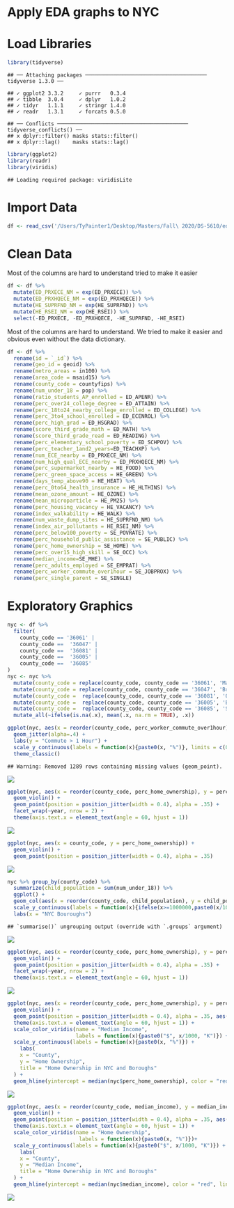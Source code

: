 Apply EDA graphs to NYC
================

# Load Libraries

``` r
library(tidyverse)
```

    ## ── Attaching packages ─────────────────────────────────────── tidyverse 1.3.0 ──

    ## ✓ ggplot2 3.3.2     ✓ purrr   0.3.4
    ## ✓ tibble  3.0.4     ✓ dplyr   1.0.2
    ## ✓ tidyr   1.1.1     ✓ stringr 1.4.0
    ## ✓ readr   1.3.1     ✓ forcats 0.5.0

    ## ── Conflicts ────────────────────────────────────────── tidyverse_conflicts() ──
    ## x dplyr::filter() masks stats::filter()
    ## x dplyr::lag()    masks stats::lag()

``` r
library(ggplot2)
library(readr)
library(viridis)
```

    ## Loading required package: viridisLite

# Import Data

``` r
df <- read_csv('/Users/TyPainter1/Desktop/Masters/Fall\ 2020/DS-5610/eda20-team5-project/Data\ Basics/data.csv') 
```

# Clean Data

Most of the columns are hard to understand tried to make it easier

``` r
df <- df %>% 
  mutate(ED_PRXECE_NM = exp(ED_PRXECE)) %>%
  mutate(ED_PRXHQECE_NM = exp(ED_PRXHQECE)) %>%
  mutate(HE_SUPRFND_NM = exp(HE_SUPRFND)) %>%
  mutate(HE_RSEI_NM = exp(HE_RSEI)) %>%
  select(-ED_PRXECE, -ED_PRXHQECE, -HE_SUPRFND, -HE_RSEI)
```

Most of the columns are hard to understand. We tried to make it easier
and obvious even without the data dictionary.

``` r
df <- df %>% 
  rename(id = `_id`) %>% 
  rename(geo_id = geoid) %>% 
  rename(metro_areas = in100) %>%
  rename(area_code = msaid15) %>% 
  rename(county_code = countyfips) %>%
  rename(num_under_18 = pop) %>% 
  rename(ratio_students_AP_enrolled = ED_APENR) %>%
  rename(perc_over24_college_degree = ED_ATTAIN) %>%
  rename(perc_18to24_nearby_college_enrolled = ED_COLLEGE) %>%
  rename(perc_3to4_school_enrolled = ED_ECENROL) %>%
  rename(perc_high_grad = ED_HSGRAD) %>%
  rename(score_third_grade_math = ED_MATH) %>%
  rename(score_third_grade_read = ED_READING) %>%
  rename(perc_elementary_school_poverty = ED_SCHPOV) %>% 
  rename(perc_teacher_1and2_years=ED_TEACHXP) %>% 
  rename(num_ECE_nearby = ED_PRXECE_NM) %>% 
  rename(num_high_qual_ECE_nearby = ED_PRXHQECE_NM) %>% 
  rename(perc_supermarket_nearby = HE_FOOD) %>% 
  rename(perc_green_space_access = HE_GREEN) %>%
  rename(days_temp_above90 = HE_HEAT) %>%
  rename(perc_0to64_health_insurance = HE_HLTHINS) %>%
  rename(mean_ozone_amount = HE_OZONE) %>%
  rename(mean_microparticle = HE_PM25) %>%
  rename(perc_housing_vacancy = HE_VACANCY) %>%
  rename(index_walkability = HE_WALK) %>% 
  rename(num_waste_dump_sites = HE_SUPRFND_NM) %>%
  rename(index_air_pollutants = HE_RSEI_NM) %>%
  rename(perc_below100_poverty = SE_POVRATE) %>%
  rename(perc_household_public_assistance = SE_PUBLIC) %>%
  rename(perc_home_ownership = SE_HOME) %>%
  rename(perc_over15_high_skill = SE_OCC) %>%
  rename(median_income=SE_MHE) %>%
  rename(perc_adults_employed = SE_EMPRAT) %>%
  rename(perc_worker_commute_over1hour = SE_JOBPROX) %>%
  rename(perc_single_parent = SE_SINGLE)
```

# Exploratory Graphics

``` r
nyc <- df %>% 
  filter(
    county_code == '36061' |
    county_code ==  '36047' |
    county_code ==  '36081' |
    county_code ==  '36005' |
    county_code ==  '36085' 
)
nyc <- nyc %>%
  mutate(county_code = replace(county_code, county_code == '36061', 'Manhattan')) %>% 
  mutate(county_code = replace(county_code, county_code == '36047', 'Brooklyn')) %>%
  mutate(county_code =  replace(county_code, county_code == '36081', 'Queens')) %>%
  mutate(county_code =  replace(county_code, county_code == '36005', 'Bronx')) %>%
  mutate(county_code =  replace(county_code, county_code == '36085', 'Staten Island'))%>%
  mutate_all(~ifelse(is.na(.x), mean(.x, na.rm = TRUE), .x))

ggplot(nyc, aes(x = reorder(county_code, perc_worker_commute_over1hour), y = perc_worker_commute_over1hour)) +
  geom_jitter(alpha=.4) +
  labs(y = "Commute > 1 Hour") +
  scale_y_continuous(labels = function(x){paste0(x, "%")}, limits = c(0, 35)) +
  theme_classic()
```

    ## Warning: Removed 1289 rows containing missing values (geom_point).

![](eda-nyc_files/figure-gfm/unnamed-chunk-5-1.png)<!-- -->

``` r
ggplot(nyc, aes(x = reorder(county_code, perc_home_ownership), y = perc_home_ownership)) +
  geom_violin() +
  geom_point(position = position_jitter(width = 0.4), alpha = .35) +
  facet_wrap(~year, nrow = 2) +
  theme(axis.text.x = element_text(angle = 60, hjust = 1))
```

![](eda-nyc_files/figure-gfm/unnamed-chunk-5-2.png)<!-- -->

``` r
ggplot(nyc, aes(x = county_code, y = perc_home_ownership)) +
  geom_violin() +
  geom_point(position = position_jitter(width = 0.4), alpha = .35)
```

![](eda-nyc_files/figure-gfm/unnamed-chunk-5-3.png)<!-- -->

``` r
nyc %>% group_by(county_code) %>% 
  summarize(child_population = sum(num_under_18)) %>% 
  ggplot() +
  geom_col(aes(x = reorder(county_code, child_population), y = child_population)) +
  scale_y_continuous(labels = function(x){ifelse(x>=1000000,paste0(x/1000000, "M"), paste0(x/1000, "K"))}) +
  labs(x = "NYC Bouroughs")
```

    ## `summarise()` ungrouping output (override with `.groups` argument)

![](eda-nyc_files/figure-gfm/unnamed-chunk-5-4.png)<!-- -->

``` r
ggplot(nyc, aes(x = reorder(county_code, perc_home_ownership), y = perc_home_ownership)) +
  geom_violin() +
  geom_point(position = position_jitter(width = 0.4), alpha = .35) +
  facet_wrap(~year, nrow = 2) +
  theme(axis.text.x = element_text(angle = 60, hjust = 1))
```

![](eda-nyc_files/figure-gfm/unnamed-chunk-5-5.png)<!-- -->

``` r
ggplot(nyc, aes(x = reorder(county_code, perc_home_ownership), y = perc_home_ownership)) +
  geom_violin() +
  geom_point(position = position_jitter(width = 0.4), alpha = .35, aes(color = median_income)) +
  theme(axis.text.x = element_text(angle = 60, hjust = 1)) +
  scale_color_viridis(name = "Median Income",
                      labels = function(x){paste0("$", x/1000, "K")}) +
  scale_y_continuous(labels = function(x){paste0(x, "%")}) +
    labs(
    x = "County",
    y = "Home Ownership",
    title = "Home Ownership in NYC and Boroughs"
  ) +
  geom_hline(yintercept = median(nyc$perc_home_ownership), color = "red", linetype = "dashed")
```

![](eda-nyc_files/figure-gfm/unnamed-chunk-6-1.png)<!-- -->

``` r
ggplot(nyc, aes(x = reorder(county_code, median_income), y = median_income)) +
  geom_violin() +
  geom_point(position = position_jitter(width = 0.4), alpha = .35, aes(color = perc_home_ownership)) +
  theme(axis.text.x = element_text(angle = 60, hjust = 1)) +
  scale_color_viridis(name = "Home Ownership",
                       labels = function(x){paste0(x, "%")})+
  scale_y_continuous(labels = function(x){paste0("$", x/1000, "K")}) +
    labs(
    x = "County",
    y = "Median Income",
    title = "Home Ownership in NYC and Boroughs"
  ) +
  geom_hline(yintercept = median(nyc$median_income), color = "red", linetype = "dashed")
```

![](eda-nyc_files/figure-gfm/unnamed-chunk-6-2.png)<!-- -->
